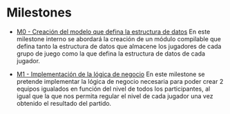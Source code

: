 # Milestones

- [M0 - Creación del modelo que defina la estructura de datos](https://github.com/manujurado1/SportsBar-IV/milestone/1)
En este milestone interno se abordará la creación de un módulo compilable que defina tanto la estructura de datos que almacene los jugadores de cada grupo de juego como la que defina la estructura de datos de cada jugador.

- [M1 - Implementación de la lógica de negocio](https://github.com/manujurado1/SportsBar-IV/milestone/2)
En este milestone se pretende implementar la lógica de negocio necesaria para poder crear 2 equipos igualados en función del nivel de todos los participantes, al igual que la que nos permita regular el nivel de cada jugador una vez obtenido el resultado del partido.

